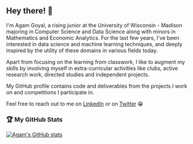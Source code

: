 ## Hey there! 👋

I'm Agam Goyal, a rising junior at the University of Wisconsin - Madison majoring in Computer Science and Data Science along with minors in Mathematics and Economic Analytics. For the last few years, I've been interested in data science and machine learning techniques, and deeply inspired by the utility of these domains in various fields today. 

Apart from focusing on the learning from classwork, I like to augment my skills by involving myself in extra-curricular activities like clubs, active research work, directed studies and independent projects.

My GitHub profile contains code and deliverables from the projects I work on and competitions I participate in.

Feel free to reach out to me on [LinkedIn](https://www.linkedin.com/in/agamgoyal5/) or on [Twitter](https://twitter.com/ag_endure) 😁


### 🏆 My GitHub Stats

[![Agam's GitHub stats](https://github-readme-stats.vercel.app/api?username=AGoyal0512&count_private=true&show_icons=true&theme=tokyonight)](https://github.com/AGoyal0512/github-readme-stats)

<!--
### 💻 Most Used Languages

![Top Langs](https://github-readme-stats.vercel.app/api/top-langs?username=AGoyal0512&layout=compact&langs_count=5&theme=tokyonight)
-->

<!--
**AGoyal0512/AGoyal0512** is a ✨ _special_ ✨ repository because its `README.md` (this file) appears on your GitHub profile.

Here are some ideas to get you started:

- 🔭 I’m currently working on ...
- 🌱 I’m currently learning ...
- 👯 I’m looking to collaborate on ...
- 🤔 I’m looking for help with ...
- 💬 Ask me about ...
- 📫 How to reach me: ...
- 😄 Pronouns: ...
- ⚡ Fun fact: ...
-->
